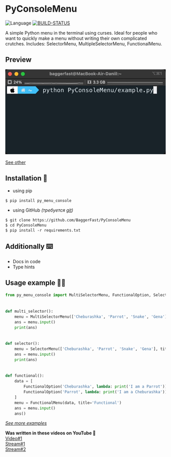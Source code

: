 # PyConsoleMenu
![Language](https://img.shields.io/badge/Language-Python3.7+-blue.svg?style=flat)
[![BUILD-STATUS](https://github.com/BaggerFast/PyConsoleMenu/workflows/CI/badge.svg)](https://github.com/BaggerFast/PyConsoleMenu/actions)

A simple Python menu in the terminal using curses. 
Ideal for people who want to quickly make a menu without writing their own complicated crutches. 
Includes: SelectorMenu, MultipleSelectorMenu, FunctionalMenu.

## Preview
![Selector](https://github.com/BaggerFast/PyConsoleMenu/blob/main/assets/selector.gif?raw=true)

[See other](https://github.com/BaggerFast/PyConsoleMenu/tree/main/assets)

## Installation 💾
- using pip
```
$ pip install py_menu_console
```

- using GitHub *(требуется [git](https://git-scm.com/downloads))*
```
$ git clone https://github.com/BaggerFast/PyConsoleMenu
$ cd PyConsoleMenu
$ pip install -r requirements.txt
```

## Additionally ⌨️
- Docs in code
- Type hints


## Usage example 👨‍💻 
```py
from py_menu_console import MultiSelectorMenu, FunctionalOption, SelectorMenu, FunctionalMenu


def multi_selector():
    menu = MultiSelectorMenu(['Cheburashka', 'Parrot', 'Snake', 'Gena'], title='MultiSelector', count=3)
    ans = menu.input()
    print(ans)


def selector():
    menu = SelectorMenu(['Cheburashka', 'Parrot', 'Snake', 'Gena'], title='Selector')
    ans = menu.input()
    print(ans)


def functional():
    data = [
        FunctionalOption('Cheburashka', lambda: print('I am a Parrot')),
        FunctionalOption('Parrot', lambda: print('I am a Cheburashka')),
    ]
    menu = FunctionalMenu(data, title='Functional')
    ans = menu.input()
    ans()
```
*[See more examples](https://github.com/BaggerFast/PyConsoleMenu/tree/main/examples)*

**Was written in these videos on YouTube 👀** \
[Video#1](https://www.youtube.com/watch?v=wgK90PIzlng&t=118s) \
[Stream#1](https://www.youtube.com/watch?v=7eHcjkM-mTs&t=6046s) \
[Stream#2](https://www.youtube.com/watch?v=ppZoCcmPhpc&t=2941s)

